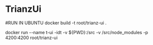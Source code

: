 # TrianzUi

#RUN IN UBUNTU
docker build -t root/trianz-ui .

docker run --name t-ui -idt -v ${PWD}:/src -v /src/node_modules -p 4200:4200 root/trianz-ui